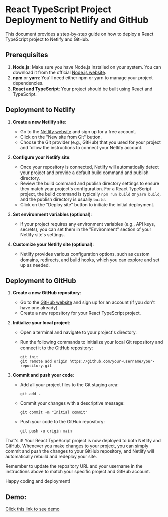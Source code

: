 # React TypeScript Project Deployment to Netlify and GitHub

This document provides a step-by-step guide on how to deploy a React TypeScript project to Netlify and GitHub.

## Prerequisites

1. **Node.js**: Make sure you have Node.js installed on your system. You can download it from the official [Node.js website](https://nodejs.org).
2. **npm** or **yarn**: You'll need either npm or yarn to manage your project dependencies.
3. **React and TypeScript**: Your project should be built using React and TypeScript.

## Deployment to Netlify

1. **Create a new Netlify site**:
   - Go to the [Netlify website](https://www.netlify.com/) and sign up for a free account.
   - Click on the "New site from Git" button.
   - Choose the Git provider (e.g., GitHub) that you used for your project and follow the instructions to connect your Netlify account.

2. **Configure your Netlify site**:
   - Once your repository is connected, Netlify will automatically detect your project and provide a default build command and publish directory.
   - Review the build command and publish directory settings to ensure they match your project's configuration. For a React TypeScript project, the build command is typically `npm run build` or `yarn build`, and the publish directory is usually `build`.
   - Click on the "Deploy site" button to initiate the initial deployment.

3. **Set environment variables (optional)**:
   - If your project requires any environment variables (e.g., API keys, secrets), you can set them in the "Environment" section of your Netlify site's settings.

4. **Customize your Netlify site (optional)**:
   - Netlify provides various configuration options, such as custom domains, redirects, and build hooks, which you can explore and set up as needed.

## Deployment to GitHub

1. **Create a new GitHub repository**:
   - Go to the [GitHub website](https://github.com/) and sign up for an account (if you don't have one already).
   - Create a new repository for your React TypeScript project.

2. **Initialize your local project**:
   - Open a terminal and navigate to your project's directory.
   - Run the following commands to initialize your local Git repository and connect it to the GitHub repository:

     ```
     git init
     git remote add origin https://github.com/your-username/your-repository.git
     ```

3. **Commit and push your code**:
   - Add all your project files to the Git staging area:

     ```
     git add .
     ```

   - Commit your changes with a descriptive message:

     ```
     git commit -m "Initial commit"
     ```

   - Push your code to the GitHub repository:

     ```
     git push -u origin main
     ```

That's it! Your React TypeScript project is now deployed to both Netlify and GitHub. Whenever you make changes to your project, you can simply commit and push the changes to your GitHub repository, and Netlify will automatically rebuild and redeploy your site.

Remember to update the repository URL and your username in the instructions above to match your specific project and GitHub account.

Happy coding and deployment!

## Demo:
<a href="https://gloceryshop.netlify.app/">Click this link to see demo</a>